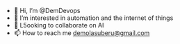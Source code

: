 - 👋 Hi, I’m @DemDevops
- 👀 I’m interested in automation and the internet of things
- 💞️ L5ooking to collaborate on AI  
- 📫 How to reach me demolasuberu@gmail.com

<!---
DemDevops/DemDevops is a ✨ special ✨ repository because its `README.md` (this file) appears on your GitHub profile.
You can click the Preview link to take a look at your changes.
--->
